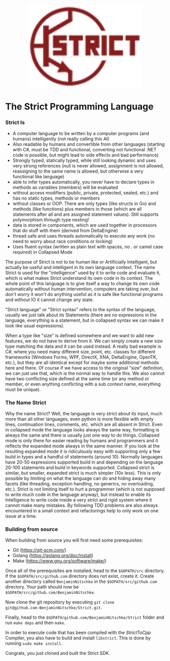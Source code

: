 <p align="center"><img src="docs/assets/strict_logo.png" width="360"></p>

# The Strict Programming Language

###  Strict Is
- A computer language to be written by a computer programs (and humans) intelligently (not really calling this AI)
- Also readable by humans and convertible from other languages (starting with C#, must be TDD and functional, converting
  not functional .NET code is possible, but might lead to side effects and bad performance)
- Strongly typed, statically typed, while still looking dynamic and uses very strong references (null is never allowed,
  assignment is not allowed, reassigning to the same name is allowed, but otherwise a very functional like language)
- able to infer types automatically, you never have to declare types in methods as variables (members) will be evaluated 
- without access modifiers (public, private, protected, sealed, etc.) and has no static types, methods or members
- without classes or OOP. There are only types (like structs in Go) and methods (like functions) plus members in those 
  (which are all statements after all and are assigned statement values). Still supports polymorphism through type nesting! 
- data is stored in components, which are used together in processors that do stuff with them (derived from DeltaEngine)
- thread safe and uses threads automatically to execute any work (no need to worry about race conditions or locking)
- Uses fluent syntax (written as plain text with spaces, no . or camel case required) in Collapsed Mode

The purpose of Strict is not to be human like or Artificially Intelligent, but actually be useful and intelligent in its
own language context. The name Strict is used for the "intelligence" used by it to write code and evaluate it, which is 
what makes Strict understand its own code in its context. The whole point of this language is to give itself a way to 
change its own code automatically without human intervention, computers are taking over, but don't worry it won't do 
anything useful as it is safe like functional programs and without IO it cannot change any state.

"Strict language" or "Strict syntax" refers to the syntax of the language, usually we just talk about its Statements 
(there are no expressions in the language, everything is a statement, but in collapsed syntax we can make it look like usual expressions).

When a type like "size" is defined somewhere and we want to add new features, we do not have to derive from it. 
We can simply create a new size type matching the data and it can be used instead. A really bad example is C#, 
where you need many different size, point, etc. classes for different frameworks (Windows Forms, WPF, DirectX, XNA, 
DeltaEngine, OpenTK, etc.), but they are all identical except for maybe some additional methods here and there. Of course
 if we have access to the original "size" definition, we can just use that, which is the normal way to handle this. We 
 also cannot have two conflicting size defined at the same time (or any method or member, or even anything conflicting 
 with a sub context name, everything must be unique).

### The Name Strict
Why the name Strict? Well, the language is very strict about its input, much more than all other languages, 
even python is more flexible with empty lines, continuation lines, comments, etc. which are all absent in Strict. 
Even in collapsed mode the language looks always the same way, formatting is always the same and there is usually just
one way to do things. Collapsed mode is only there for easier reading by humans and programmers and it reflects the 
expanded mode always in the same manner. If you look at the resulting expanded mode it is ridiculously easy with 
supporting only a few build in types and a handful of statements (around 10). Normally languages have 20-50 expressions
supported build in and depending on the language 20-100 statements and build in keywords supported. Collapsed strict is
similar, but smaller, expanded strict is much simpler (10x less). This is only possible by limiting on what the language
can do and hiding away many facets (like threading, exception handling, no generics, no overloading, etc.). Strict is 
not limiting itself to hurt a programmer (which is not supposed to write much code in the language anyway), but instead 
to enable its Intelligence to write code inside a very strict and rigid system where it cannot make many mistakes. By 
following TDD problems are also always encountered in a small context and refactorings help to only work on one issue at a time. 

### Building from source

When building from source you will first need some prerequisites:
 
  - Git (https://git-scm.com/) 
  - Golang (https://golang.org/doc/install)
  - Make (https://www.gnu.org/software/make/)

Once all of the prerequisites are installed, head to the `$GOPATH/src` directory. 
If the `$GOPATH/src/github.com` directory does not exist, create it. Create another 
directory called `BenjaminNitschke` in the `$GOPATH/src/github.com` directory. Your
path should now be `$GOPATH/src/github.com/BenjaminNitschke`. 

Now clone the git repository by
executing `git clone git@github.com:BenjaminNitschke/Strict.git`.
 
Finally, head to the `$GOPATH/github.com/BenjaminNitschke/Strict` folder and
run `make deps` and then `make`.

In order to execute code that has been compiled with the *StrictToCpp* Compiler,
you also have to build and install `libstrict`. This is done by running
`sudo make install`.

Congrats, you just cloned and built the Strict SDK.
